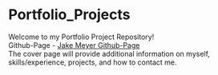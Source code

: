 # Portfolio_Projects
Welcome to my Portfolio Project Repository!<br>
Github-Page - [Jake Meyer Github-Page](https://jakelmeyer.github.io)<br>
The cover page will provide additional information on myself, skills/experience, projects, and how to contact me.<br>